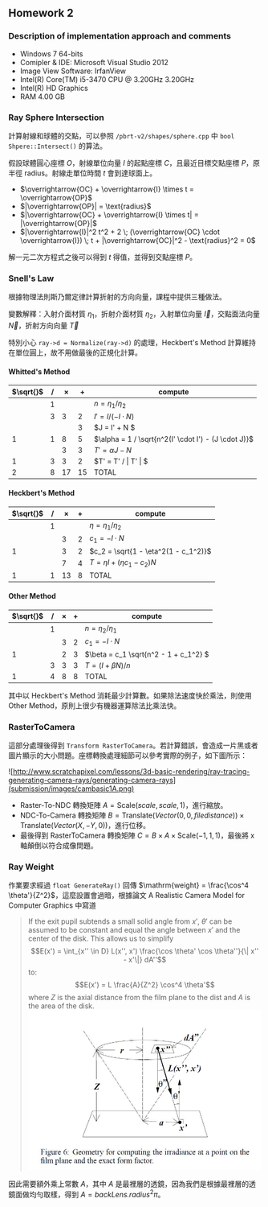 ## Homework 2 ##

### Description of implementation approach and comments ###


* Windows 7 64-bits
* Comipler & IDE: Microsoft Visual Studio 2012
* Image View Software: IrfanView
* Intel(R) Core(TM) i5-3470 CPU @ 3.20GHz 3.20GHz
* Intel(R) HD Graphics 
* RAM 4.00 GB

### Ray Sphere Intersection ###

計算射線和球體的交點，可以參照 `/pbrt-v2/shapes/sphere.cpp` 中 `bool Shpere::Intersect()` 的算法。

假設球體圓心座標 $O$，射線單位向量 $I$ 的起點座標 $C$，且最近目標交點座標 $P$，原半徑 $\mathrm{radius}$。射線走單位時間 $t$ 會到達球面上。

* $\overrightarrow{OC} + \overrightarrow{I} \times t = \overrightarrow{OP}$
* $|\overrightarrow{OP}| = \text{radius}$
* $|\overrightarrow{OC} + \overrightarrow{I} \times t| = |\overrightarrow{OP}|$
* $|\overrightarrow{I}|^2 t^2 + 2 \; (\overrightarrow{OC} \cdot \overrightarrow{I}) \; t + |\overrightarrow{OC}|^2 - \text{radius}^2 = 0$

解一元二次方程式之後可以得到 $t$ 得值，並得到交點座標 $P$。

### Snell's Law ###

根據物理法則斯乃爾定律計算折射的方向向量，課程中提供三種做法。

變數解釋：入射介面材質 $\eta_1$，折射介面材質 $\eta_2$，入射單位向量 $\overrightarrow{I}$，交點面法向量 $\overrightarrow{N}$，折射方向向量 $\overrightarrow{T}$

特別小心 `ray->d = Normalize(ray->d)` 的處理，Heckbert's Method 計算維持在單位圓上，故不用做最後的正規化計算。

#### Whitted's Method ####

| $\sqrt{}$| $/$ | $\times$ | $+$ | compute |
|----------|-----|----------|-----|---------|
|          |  1  |          |     | $n = \eta_1 / \eta_2$       |
|  | 3 | 3 | 2 | $I' = I / (-I \cdot N)$ |
| | |  | 3 | $J = I' + N $|
| 1 | 1 | 8 | 5 | $\alpha = 1 / \sqrt{n^2(I' \cdot I') - (J \cdot J)}$|
| | | 3 | 3 | $T' = \alpha J - N$|
| 1 | 3 | 3 | 2 | $T' = T' / \| T' \| $ |
| 2 | 8 | 17 | 15 | TOTAL |

#### Heckbert's Method ####

| $\sqrt{}$| $/$ | $\times$ | $+$ | compute |
|----------|-----|----------|-----|---------|
|          |  1  |          |     | $\eta = \eta_1 / \eta_2$       |
|  |  | 3 | 2 | $c_1 = - I \cdot N$ |
| 1 | | 3 | 2 | $c_2 = \sqrt{1 - \eta^2(1 - c_1^2)}$ | 
| | | 7 | 4 | $T = \eta I + (\eta c_1 - c_2) N$|
| 1 | 1 | 13 | 8 | TOTAL |

#### Other Method ####

| $\sqrt{}$| $/$ | $\times$ | $+$ | compute |
|----------|-----|----------|-----|---------|
|          |  1  |          |     | $n = \eta_2 / \eta_1$  |
|  |  | 3 | 2 | $c_1 = - I \cdot N$ |
| 1 | | 2 | 3 | $\beta = c_1 \sqrt{n^2 - 1 + c_1^2} $ | 
| | 3 | 3 | 3 | $T = (I + \beta N ) / n$|
| 1 | 4 | 8 | 8 | TOTAL |

其中以 Heckbert's Method 消耗最少計算數。如果除法速度快於乘法，則使用 Other Method，原則上很少有機器運算除法比乘法快。

### RasterToCamera ###

這部分處理後得到 `Transform RasterToCamera`。若計算錯誤，會造成一片黑或者圖片顯示的大小問題。座標轉換處理細節可以參考實際的例子，如下圖所示：

![http://www.scratchapixel.com/lessons/3d-basic-rendering/ray-tracing-generating-camera-rays/generating-camera-rays](submission/images/cambasic1A.png)


* Raster-To-NDC 轉換矩陣 $A=\text{Scale}(scale, scale, 1)$，進行縮放。
* NDC-To-Camera 轉換矩陣 $B=\text{Translate}(Vector(0, 0, filedistance)) \times \text{Translate}(Vector(X, -Y, 0))$，進行位移。
* 最後得到 RasterToCamera 轉換矩陣 $C= B \times A \times \text{Scale}(-1, 1, 1)$，最後將 x 軸顛倒以符合成像問題。

### Ray Weight ###


作業要求經過 `float GenerateRay()` 回傳 $\mathrm{weight} = \frac{\cos^4 \theta'}{Z^2}$，這麼設置會過暗，根據論文 A Realistic Camera Model for Computer Graphics 中寫道

> If the exit pupil subtends a small solid angle from $x'$, $\theta'$ can be assumed to be constant and equal the angle between $x'$ and the center of the disk. This allows us to simplify $$E(x') = \int_{x'' \in D} L(x'', x') \frac{\cos \theta' \cos \theta''}{\| x'' - x'\|} dA''$$ to: $$E(x') = L \frac{A}{Z^2} \cos^4 \theta'$$
> where $Z$ is the axial distance from the film plane to the dist and $A$ is the area of the disk. 
> ![A Realistic Camera Model for Computer Graphics: Figure 6](submission/images/paperfigure6.jpg)

因此需要額外乘上常數 $A$，其中 $A$ 是最裡層的透鏡，因為我們是根據最裡層的透鏡面做均勻取樣，得到 $A = \mathit{backLens.radius}^2 \pi$。

